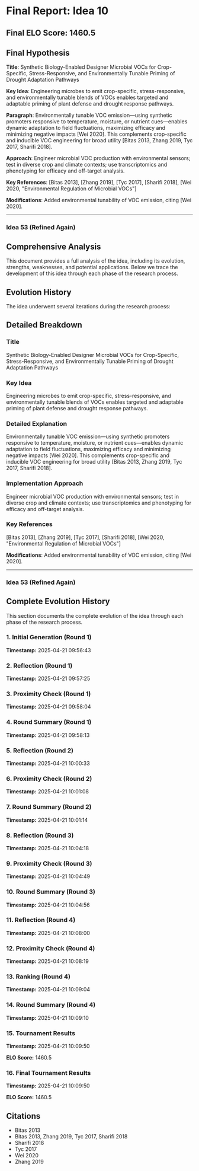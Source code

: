 # Final Report: Idea 10

## Final ELO Score: 1460.5

## Final Hypothesis

**Title**: Synthetic Biology-Enabled Designer Microbial VOCs for Crop-Specific, Stress-Responsive, and Environmentally Tunable Priming of Drought Adaptation Pathways

**Key Idea**: Engineering microbes to emit crop-specific, stress-responsive, and environmentally tunable blends of VOCs enables targeted and adaptable priming of plant defense and drought response pathways.

**Paragraph**: Environmentally tunable VOC emission—using synthetic promoters responsive to temperature, moisture, or nutrient cues—enables dynamic adaptation to field fluctuations, maximizing efficacy and minimizing negative impacts [Wei 2020]. This complements crop-specific and inducible VOC engineering for broad utility [Bitas 2013, Zhang 2019, Tyc 2017, Sharifi 2018].

**Approach**: Engineer microbial VOC production with environmental sensors; test in diverse crop and climate contexts; use transcriptomics and phenotyping for efficacy and off-target analysis.

**Key References**: [Bitas 2013], [Zhang 2019], [Tyc 2017], [Sharifi 2018], [Wei 2020, "Environmental Regulation of Microbial VOCs"]

**Modifications**: Added environmental tunability of VOC emission, citing [Wei 2020].

---

### **Idea 53 (Refined Again)**

## Comprehensive Analysis

This document provides a full analysis of the idea, including its evolution, strengths, weaknesses, and potential applications. Below we trace the development of this idea through each phase of the research process.

## Evolution History

The idea underwent several iterations during the research process:

## Detailed Breakdown

### Title

Synthetic Biology-Enabled Designer Microbial VOCs for Crop-Specific, Stress-Responsive, and Environmentally Tunable Priming of Drought Adaptation Pathways

### Key Idea

Engineering microbes to emit crop-specific, stress-responsive, and environmentally tunable blends of VOCs enables targeted and adaptable priming of plant defense and drought response pathways.

### Detailed Explanation

Environmentally tunable VOC emission—using synthetic promoters responsive to temperature, moisture, or nutrient cues—enables dynamic adaptation to field fluctuations, maximizing efficacy and minimizing negative impacts [Wei 2020]. This complements crop-specific and inducible VOC engineering for broad utility [Bitas 2013, Zhang 2019, Tyc 2017, Sharifi 2018].

### Implementation Approach

Engineer microbial VOC production with environmental sensors; test in diverse crop and climate contexts; use transcriptomics and phenotyping for efficacy and off-target analysis.

### Key References

[Bitas 2013], [Zhang 2019], [Tyc 2017], [Sharifi 2018], [Wei 2020, "Environmental Regulation of Microbial VOCs"]

**Modifications**: Added environmental tunability of VOC emission, citing [Wei 2020].

---

### **Idea 53 (Refined Again)**

## Complete Evolution History

This section documents the complete evolution of the idea through each phase of the research process.

### 1. Initial Generation (Round 1)
**Timestamp:** 2025-04-21 09:56:43



### 2. Reflection (Round 1)
**Timestamp:** 2025-04-21 09:57:25



### 3. Proximity Check (Round 1)
**Timestamp:** 2025-04-21 09:58:04



### 4. Round Summary (Round 1)
**Timestamp:** 2025-04-21 09:58:13



### 5. Reflection (Round 2)
**Timestamp:** 2025-04-21 10:00:33



### 6. Proximity Check (Round 2)
**Timestamp:** 2025-04-21 10:01:08



### 7. Round Summary (Round 2)
**Timestamp:** 2025-04-21 10:01:14



### 8. Reflection (Round 3)
**Timestamp:** 2025-04-21 10:04:18



### 9. Proximity Check (Round 3)
**Timestamp:** 2025-04-21 10:04:49



### 10. Round Summary (Round 3)
**Timestamp:** 2025-04-21 10:04:56



### 11. Reflection (Round 4)
**Timestamp:** 2025-04-21 10:08:00



### 12. Proximity Check (Round 4)
**Timestamp:** 2025-04-21 10:08:19



### 13. Ranking (Round 4)
**Timestamp:** 2025-04-21 10:09:04



### 14. Round Summary (Round 4)
**Timestamp:** 2025-04-21 10:09:10



### 15. Tournament Results
**Timestamp:** 2025-04-21 10:09:50

**ELO Score:** 1460.5



### 16. Final Tournament Results
**Timestamp:** 2025-04-21 10:09:50

**ELO Score:** 1460.5



## Citations

- Bitas 2013
- Bitas 2013, Zhang 2019, Tyc 2017, Sharifi 2018
- Sharifi 2018
- Tyc 2017
- Wei 2020
- Zhang 2019

